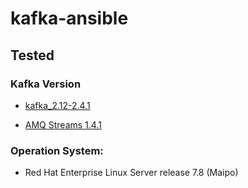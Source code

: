 # kafka-ansible


## Tested
### Kafka Version
- [kafka_2.12-2.4.1](https://www.apache.org/dyn/closer.cgi?path=/kafka/2.4.1/kafka_2.12-2.4.1.tgz)

- [AMQ Streams 1.4.1](https://access.redhat.com/jbossnetwork/restricted/listSoftware.html?downloadType=distributions&product=jboss.amq.streams&version=1.4.1)

### Operation System:
- Red Hat Enterprise Linux Server release 7.8 (Maipo)